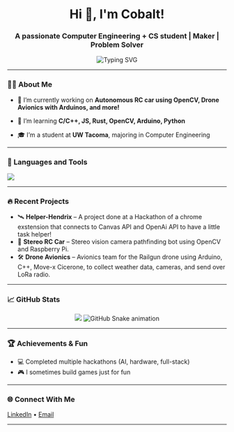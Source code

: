 <!-- Fancy GitHub Profile README -->

<h1 align="center">Hi 👋, I'm Cobalt!</h1>
<h3 align="center">A passionate Computer Engineering + CS student | Maker | Problem Solver</h3>

<p align="center">
  <img src="https://readme-typing-svg.herokuapp.com?font=Fira+Code&duration=3000&pause=1000&color=00FFD2&center=true&vCenter=true&width=435&lines=Computer+Engineering+Student;Building+cool+stuff+with+code+%F0%9F%A7%91%E2%80%8D%F0%9F%92%BB;Always+learning+something+new!;Cat+enthusiast+%F0%9F%90%88" alt="Typing SVG" />
</p>

---



### 👨‍💻 About Me

- 🔭 I’m currently working on **Autonomous RC car using OpenCV, Drone Avionics with Arduinos, and more!**
- 🌱 I’m learning **C/C++, JS, Rust, OpenCV, Arduino, Python**

- 🎓 I’m a student at **UW Tacoma**, majoring in Computer Engineering

---



### 🧰 Languages and Tools

<p align="left">
  <img src="https://skillicons.dev/icons?i=python,java,cpp,arduino,raspberrypi,git,linux,html,css,javascript,react" />
</p>

---

### 🔥 Recent Projects

- 🛰️ **Helper-Hendrix** – A project done at a Hackathon of a chrome exstension that connects to Canvas API and OpenAi API to have a little task helper!
- 🤖 **Stereo RC Car** – Stereo vision camera pathfinding bot using OpenCV and Raspberry Pi.  
- 🛠️ **Drone Avionics** – Avionics team for the Railgun drone using Arduino, C++, Move-x Cicerone, to collect weather data, cameras, and send over LoRa radio.  
---

### 📈 GitHub Stats

<p align="center">
  <img src="https://github-readme-stats.vercel.app/api/top-langs/?username=cobalt-s&layout=compact&theme=tokyonight&hide_border=true" />

  <picture>
  <source media="(prefers-color-scheme: dark)" srcset="https://github.com/cobalt-s/cobalt-s/blob/output/github-snake-dark.svg" />
  <source media="(prefers-color-scheme: light)" srcset="https://github.com/cobalt-s/cobalt-s/blob/output/github-snake.svg" />
  <img alt="GitHub Snake animation" src="https://github.com/cobalt-s/cobalt-s/blob/output/github-snake.svg" />
 </picture>

  
</p>



---



### 🏆 Achievements & Fun

- 💻 Completed multiple hackathons (AI, hardware, full-stack)
- 🎮 I sometimes build games just for fun
---

### 🌐 Connect With Me

<p>


  <a href="https://www.linkedin.com/in/cobalt-stamey-7416b0332//" target="_blank">LinkedIn</a> •
  <a href="mailto:stameycobalt@gmail.com">Email</a> 
  <!-- <a href="https://cobalt-s.github.io/">Portfolio</a> -->
</p>

---

<!-- <p align="center">
  <img src="https://komarev.com/ghpvc/?username=cobalt-s&label=Profile%20views&color=0e75b6&style=flat" alt="cobalt-s" />
</p> -->
